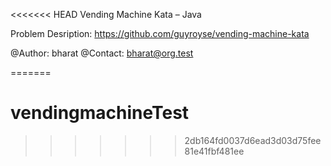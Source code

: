 <<<<<<< HEAD
Vending Machine Kata – Java

Problem Desription: https://github.com/guyroyse/vending-machine-kata

@Author: bharat
@Contact: bharat@org.test

=======
# vendingmachineTest
>>>>>>> 2db164fd0037d6ead3d03d75fee81e41fbf481ee
